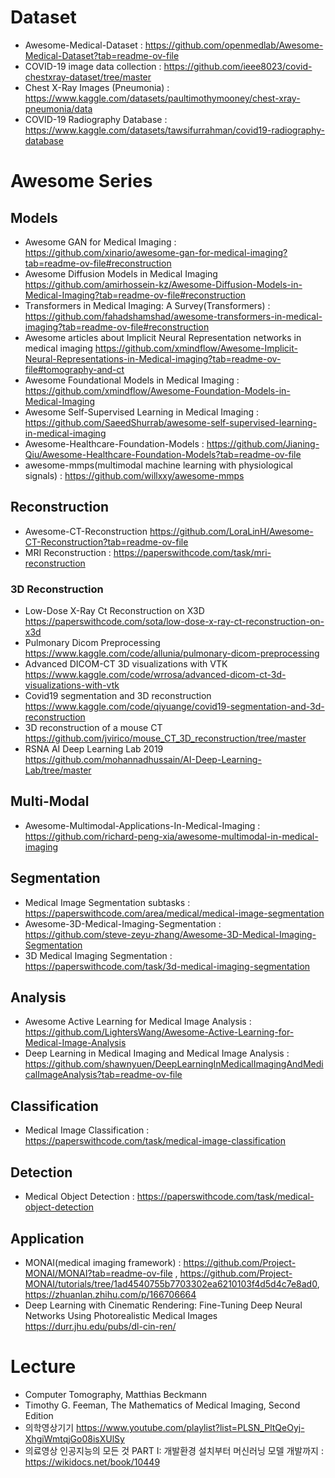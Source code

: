 # Dataset
- Awesome-Medical-Dataset : https://github.com/openmedlab/Awesome-Medical-Dataset?tab=readme-ov-file
- COVID-19 image data collection : https://github.com/ieee8023/covid-chestxray-dataset/tree/master
- Chest X-Ray Images (Pneumonia) : https://www.kaggle.com/datasets/paultimothymooney/chest-xray-pneumonia/data
- COVID-19 Radiography Database : https://www.kaggle.com/datasets/tawsifurrahman/covid19-radiography-database

# Awesome Series

## Models
- Awesome GAN for Medical Imaging : https://github.com/xinario/awesome-gan-for-medical-imaging?tab=readme-ov-file#reconstruction
- Awesome Diffusion Models in Medical Imaging https://github.com/amirhossein-kz/Awesome-Diffusion-Models-in-Medical-Imaging?tab=readme-ov-file#reconstruction
- Transformers in Medical Imaging: A Survey(Transformers) : https://github.com/fahadshamshad/awesome-transformers-in-medical-imaging?tab=readme-ov-file#reconstruction 
- Awesome articles about Implicit Neural Representation networks in medical imaging https://github.com/xmindflow/Awesome-Implicit-Neural-Representations-in-Medical-imaging?tab=readme-ov-file#tomography-and-ct
- Awesome Foundational Models in Medical Imaging : https://github.com/xmindflow/Awesome-Foundation-Models-in-Medical-Imaging
- Awesome Self-Supervised Learning in Medical Imaging : https://github.com/SaeedShurrab/awesome-self-supervised-learning-in-medical-imaging
- Awesome-Healthcare-Foundation-Models : https://github.com/Jianing-Qiu/Awesome-Healthcare-Foundation-Models?tab=readme-ov-file
- awesome-mmps(multimodal machine learning with physiological signals) : https://github.com/willxxy/awesome-mmps


## Reconstruction
- Awesome-CT-Reconstruction https://github.com/LoraLinH/Awesome-CT-Reconstruction?tab=readme-ov-file
- MRI Reconstruction : https://paperswithcode.com/task/mri-reconstruction

### 3D Reconstruction
- Low-Dose X-Ray Ct Reconstruction on X3D https://paperswithcode.com/sota/low-dose-x-ray-ct-reconstruction-on-x3d
- Pulmonary Dicom Preprocessing https://www.kaggle.com/code/allunia/pulmonary-dicom-preprocessing  
- Advanced DICOM-CT 3D visualizations with VTK https://www.kaggle.com/code/wrrosa/advanced-dicom-ct-3d-visualizations-with-vtk  
- Covid19 segmentation and 3D reconstruction https://www.kaggle.com/code/qiyuange/covid19-segmentation-and-3d-reconstruction  
- 3D reconstruction of a mouse CT https://github.com/jvirico/mouse_CT_3D_reconstruction/tree/master   
- RSNA AI Deep Learning Lab 2019 https://github.com/mohannadhussain/AI-Deep-Learning-Lab/tree/master


## Multi-Modal
- Awesome-Multimodal-Applications-In-Medical-Imaging : https://github.com/richard-peng-xia/awesome-multimodal-in-medical-imaging

## Segmentation
- Medical Image Segmentation subtasks : https://paperswithcode.com/area/medical/medical-image-segmentation
- Awesome-3D-Medical-Imaging-Segmentation : https://github.com/steve-zeyu-zhang/Awesome-3D-Medical-Imaging-Segmentation
- 3D Medical Imaging Segmentation : https://paperswithcode.com/task/3d-medical-imaging-segmentation


## Analysis
- Awesome Active Learning for Medical Image Analysis : https://github.com/LightersWang/Awesome-Active-Learning-for-Medical-Image-Analysis
- Deep Learning in Medical Imaging and Medical Image Analysis : https://github.com/shawnyuen/DeepLearningInMedicalImagingAndMedicalImageAnalysis?tab=readme-ov-file

## Classification
- Medical Image Classification : https://paperswithcode.com/task/medical-image-classification

## Detection
- Medical Object Detection : https://paperswithcode.com/task/medical-object-detection

## Application
- MONAI(medical imaging framework) : https://github.com/Project-MONAI/MONAI?tab=readme-ov-file , https://github.com/Project-MONAI/tutorials/tree/1ad4540755b7703302ea6210103f4d5d4c7e8ad0, https://zhuanlan.zhihu.com/p/166706664
- Deep Learning with Cinematic Rendering: Fine-Tuning Deep Neural Networks Using Photorealistic Medical Images https://durr.jhu.edu/pubs/dl-cin-ren/

# Lecture   
- Computer Tomography, Matthias Beckmann  
- Timothy G. Feeman, The Mathematics of Medical Imaging, Second Edition
- 의학영상기기 https://www.youtube.com/playlist?list=PLSN_PltQeOyj-XhgiWmtqjGo08isXUlSy
- 의료영상 인공지능의 모든 것 PART I: 개발환경 설치부터 머신러닝 모델 개발까지 : https://wikidocs.net/book/10449

